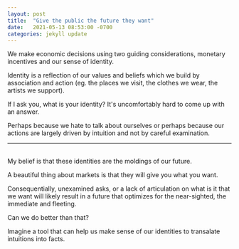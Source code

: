 ```yaml
--- 
layout: post
title:  "Give the public the future they want"
date:   2021-05-13 08:53:00 -0700
categories: jekyll update
---
```


We make economic decisions using two guiding considerations, monetary incentives and our sense of identity.

Identity is a reflection of our values and beliefs which we build by association and action (eg. the places we visit, the clothes we wear, the artists we support).

If I ask you, what is your identity? It's uncomfortably hard to come up with an answer.

Perhaps because we hate to talk about ourselves or perhaps because our actions are largely driven by intuition and not by careful examination. 

---  
\
My belief is that these identities are the moldings of our future. 

A beautiful thing about markets is that they will give you what you want.

Consequentially, unexamined asks, or a lack of articulation on what is it that we want will likely result in a future that optimizes for the near-sighted, the immediate and fleeting.

Can we do better than that? 

Imagine a tool that can help us make sense of our identities to transalate intuitions into facts. 
